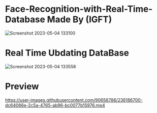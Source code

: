 # Face-Recognition-with-Real-Time-Database Made By (IGFT)
![Screenshot 2023-05-04 133100](https://user-images.githubusercontent.com/90656786/236185357-5676a9ca-eaf9-453f-b3c9-6004176d4773.png)


# Real Time Ubdating DataBase 

![Screenshot 2023-05-04 133558](https://user-images.githubusercontent.com/90656786/236187190-864a61a3-c6da-4580-981b-4c2a7c832bcc.png)



# Preview




https://user-images.githubusercontent.com/90656786/236186700-dc64066e-2c5a-4765-ab96-bc0077b15976.mp4





